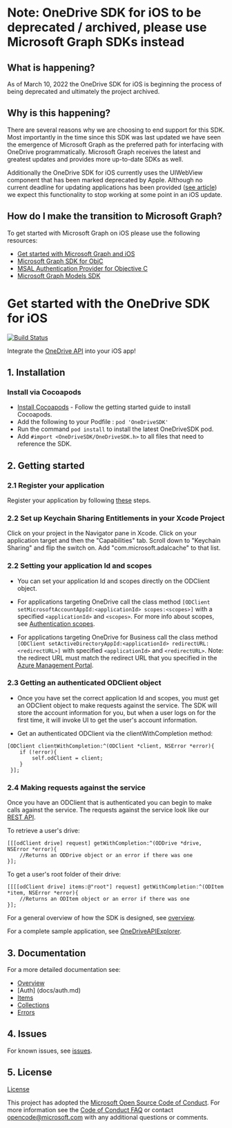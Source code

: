 # Note: OneDrive SDK for iOS to be deprecated / archived, please use Microsoft Graph SDKs instead

## What is happening?
As of March 10, 2022 the OneDrive SDK for iOS is beginning the process of being deprecated and ultimately the project archived.

## Why is this happening?
There are several reasons why we are choosing to end support for this SDK.  Most importantly in the time since this SDK was last updated we have seen the emergence of Microsoft Graph as the preferred path for interfacing with OneDrive programmatically.  Microsoft Graph receives the latest and greatest updates and provides more up-to-date SDKs as well.

Additionally the OneDrive SDK for iOS currently uses the UIWebView component that has been marked deprecated by Apple.  Although no current deadline for updating applications has been provided ([see article](https://developer.apple.com/news/?id=edwud51q)) we expect this functionality to stop working at some point in an iOS update.

## How do I make the transition to Microsoft Graph?
To get started with Microsoft Graph on iOS please use the following resources:
* [Get started with Microsoft Graph and iOS](https://developer.microsoft.com/en-us/graph/get-started/ios)
* [Microsoft Graph SDK for ObjC](https://github.com/microsoftgraph/msgraph-sdk-objc)
* [MSAL Authentication Provider for Objective C](https://github.com/microsoftgraph/msgraph-sdk-objc-auth)
* [Microsoft Graph Models SDK](https://github.com/microsoftgraph/msgraph-sdk-objc-models)
 
# Get started with the OneDrive SDK for iOS

[![Build Status](https://travis-ci.org/OneDrive/onedrive-sdk-ios.svg?branch=master)](https://travis-ci.org/OneDrive/onedrive-sdk-ios)

Integrate the [OneDrive API](https://dev.onedrive.com/README.htm) into your iOS app!

## 1. Installation

### Install via Cocoapods
* [Install Cocoapods](http://guides.cocoapods.org/using/getting-started.html) - Follow the getting started guide to install Cocoapods.
* Add the following to your Podfile : `pod 'OneDriveSDK'`
* Run the command `pod install` to install the latest OneDriveSDK pod.
* Add `#import <OneDriveSDK/OneDriveSDK.h>` to all files that need to reference the SDK.

## 2. Getting started

### 2.1 Register your application

Register your application by following [these](https://dev.onedrive.com/app-registration.htm) steps.

### 2.2 Set up Keychain Sharing Entitlements in your Xcode Project

Click on your project in the Navigator pane in Xcode. Click on your application target and then the "Capabilities" tab. Scroll down to "Keychain Sharing" and flip the switch on. Add "com.microsoft.adalcache" to that list.

### 2.2 Setting your application Id and scopes

* You can set your application Id and scopes directly on the ODClient object. 

* For applications targeting OneDrive call the class method `[ODClient setMicrosoftAccountAppId:<applicationId> scopes:<scopes>]` with a specified `<applicationId>` and `<scopes>`. For more info about scopes, see [Authentication scopes](https://dev.onedrive.com/auth/msa_oauth.htm#authentication-scopes).

* For applications targeting OneDrive for Business call the class method `[ODClient setActiveDirectoryAppId:<applicationId> redirectURL:<redirectURL>]`  with specified `<applicationId>` and `<redirectURL>`.  Note: the redirect URL must match the redirect URL that you specified in the [Azure Management Portal](https://manage.windowsazure.com/).

### 2.3 Getting an authenticated ODClient object

* Once you have set the correct application Id and scopes, you must get an ODClient 
  object to make requests against the service. The SDK will store the account
  information for you, but when a user logs on for the first time, it will invoke UI to get the 
  user's account information.

* Get an authenticated ODClient via the clientWithCompletion method:

```objc
[ODClient clientWithCompletion:^(ODClient *client, NSError *error){
    if (!error){
        self.odClient = client;
    }
 }];
```

### 2.4 Making requests against the service

Once you have an ODClient that is authenticated you can begin to make calls against the service. The requests against the service look like our [REST API](https://dev.onedrive.com/README.htm). 

To retrieve a user's drive:

```objc
[[[odClient drive] request] getWithCompletion:^(ODDrive *drive, NSError *error){
    //Returns an ODDrive object or an error if there was one
}];
```


To get a user's root folder of their drive:

```objc
[[[[odClient drive] items:@"root"] request] getWithCompletion:^(ODItem *item, NSError *error){
    //Returns an ODItem object or an error if there was one
}];
```

For a general overview of how the SDK is designed, see [overview](docs/overview.md).

For a complete sample application, see [OneDriveAPIExplorer](Examples/iOSExplorer).

## 3. Documentation

For a more detailed documentation see:

* [Overview](docs/overview.md)
* [Auth] (docs/auth.md)
* [Items](docs/items.md)
* [Collections](docs/collections.md)
* [Errors](docs/errors.md)

## 4. Issues

For known issues, see [issues](https://github.com/OneDrive/onedrive-sdk-ios/issues).

## 5. License 

[License](LICENSE.txt)

This project has adopted the [Microsoft Open Source Code of Conduct](https://opensource.microsoft.com/codeofconduct/). For more information see the [Code of Conduct FAQ](https://opensource.microsoft.com/codeofconduct/faq/) or contact [opencode@microsoft.com](mailto:opencode@microsoft.com) with any additional questions or comments.




